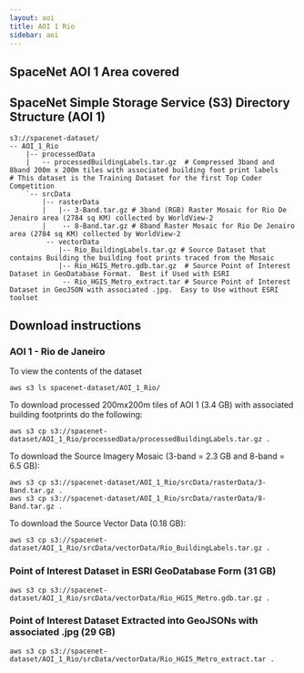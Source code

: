 ```yaml
---
layout: aoi
title: AOI 1 Rio
sidebar: aoi
---
```


## SpaceNet AOI 1 Area covered
<script src="https://embed.github.com/view/geojson/SpaceNetChallenge/utilities/spacenetV3/spacenetutilities/datasets/AOI_1_Rio/AOI_1_Rio_SrcTindexex.geojson"></script>

## SpaceNet Simple Storage Service (S3) Directory Structure (AOI 1)
```
s3://spacenet-dataset/
-- AOI_1_Rio
    |-- processedData
    |   -- processedBuildingLabels.tar.gz  # Compressed 3band and 8band 200m x 200m tiles with associated building foot print labels                                 # This dataset is the Training Dataset for the first Top Coder Competition
    `-- srcData
        |-- rasterData
        |   |-- 3-Band.tar.gz # 3band (RGB) Raster Mosaic for Rio De Jenairo area (2784 sq KM) collected by WorldView-2
        |    -- 8-Band.tar.gz # 8band Raster Mosaic for Rio De Jenairo area (2784 sq KM) collected by WorldView-2
         -- vectorData
            |-- Rio_BuildingLabels.tar.gz # Source Dataset that contains Building the building foot prints traced from the Mosaic
            |-- Rio_HGIS_Metro.gdb.tar.gz  # Source Point of Interest Dataset in GeoDatabase Format.  Best if Used with ESRI
             -- Rio_HGIS_Metro_extract.tar # Source Point of Interest Dataset in GeoJSON with associated .jpg.  Easy to Use without ESRI toolset
```
## Download instructions

### AOI 1 - Rio de Janeiro
To view the contents of the dataset
```commandline
aws s3 ls spacenet-dataset/AOI_1_Rio/
```

To download processed 200mx200m tiles of AOI 1 (3.4 GB) with associated building footprints do the following:
```
aws s3 cp s3://spacenet-dataset/AOI_1_Rio/processedData/processedBuildingLabels.tar.gz .
```
To download the Source Imagery Mosaic (3-band = 2.3 GB and 8-band = 6.5 GB):
```
aws s3 cp s3://spacenet-dataset/AOI_1_Rio/srcData/rasterData/3-Band.tar.gz .
aws s3 cp s3://spacenet-dataset/AOI_1_Rio/srcData/rasterData/8-Band.tar.gz .
```
To download the Source Vector Data (0.18 GB):
```
aws s3 cp s3://spacenet-dataset/AOI_1_Rio/srcData/vectorData/Rio_BuildingLabels.tar.gz .
```

### Point of Interest Dataset in ESRI GeoDatabase Form (31 GB)
```
aws s3 cp s3://spacenet-dataset/AOI_1_Rio/srcData/vectorData/Rio_HGIS_Metro.gdb.tar.gz .
```

### Point of Interest Dataset Extracted into GeoJSONs with associated .jpg (29 GB)
```
aws s3 cp s3://spacenet-dataset/AOI_1_Rio/srcData/vectorData/Rio_HGIS_Metro_extract.tar .
```
